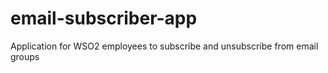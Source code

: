 # email-subscriber-app
Application for WSO2 employees to subscribe and unsubscribe from email groups
